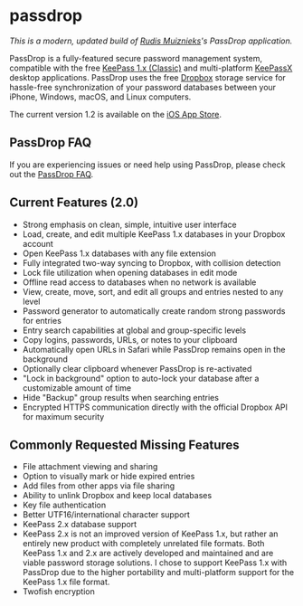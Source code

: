 # passdrop

*This is a modern, updated build of [Rudis Muiznieks](https://github.com/rudism)'s PassDrop application.*

PassDrop is a fully-featured secure password management system, compatible with the free [KeePass 1.x (Classic)](http://keepass.info/) and multi-platform [KeePassX](http://www.keepassx.org/) desktop applications. PassDrop uses the free [Dropbox](http://www.dropbox.com) storage service for hassle-free synchronization of your password databases between your iPhone, Windows, macOS, and Linux computers.

The current version 1.2 is available on the [iOS App Store](http://itunes.apple.com/us/app/passdrop/id431185109).

## PassDrop FAQ

If you are experiencing issues or need help using PassDrop, please check out the [PassDrop FAQ](https://github.com/rudism/passdrop/blob/master/FAQ.md).

## Current Features (2.0)

- Strong emphasis on clean, simple, intuitive user interface
- Load, create, and edit multiple KeePass 1.x databases in your Dropbox account
- Open KeePass 1.x databases with any file extension
- Fully integrated two-way syncing to Dropbox, with collision detection
- Lock file utilization when opening databases in edit mode
- Offline read access to databases when no network is available
- View, create, move, sort, and edit all groups and entries nested to any level
- Password generator to automatically create random strong passwords for entries
- Entry search capabilities at global and group-specific levels
- Copy logins, passwords, URLs, or notes to your clipboard
- Automatically open URLs in Safari while PassDrop remains open in the background
- Optionally clear clipboard whenever PassDrop is re-activated
- "Lock in background" option to auto-lock your database after a customizable amount of time
- Hide "Backup" group results when searching entries
- Encrypted HTTPS communication directly with the official Dropbox API for maximum security

## Commonly Requested Missing Features

- File attachment viewing and sharing
- Option to visually mark or hide expired entries
- Add files from other apps via file sharing
- Ability to unlink Dropbox and keep local databases
- Key file authentication
- Better UTF16/international character support
- KeePass 2.x database support
- KeePass 2.x is not an improved version of KeePass 1.x, but rather an entirely new product with completely unrelated file formats. Both KeePass 1.x and 2.x are actively developed and maintained and are viable password storage solutions. I chose to support KeePass 1.x with PassDrop due to the higher portability and multi-platform support for the KeePass 1.x file format.
- Twofish encryption
